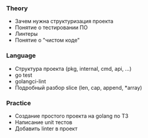 ### Theory

- Зачем нужна структуризация проекта
- Понятие о тестировании ПО
- Линтеры
- Понятие о "чистом коде"

### Language

- Структура проекта (pkg, internal, cmd, api, ...)
- go test
- golangci-lint
- Подробный разбор slice (len, cap, append, *array)

### Practice

- Создание простого проекта на golang по ТЗ
- Написание unit тестов
- Добавить linter в проект